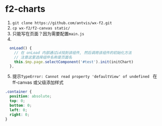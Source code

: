 # f2-charts

1. `git clone https://github.com/antvis/wx-f2.git`
2. `cp wx-f2/f2-canvas static/`
3. 只能写在页面？因为需要配置`main.js`
4. 
```js
  onLoad() {
    // 在 onLoad 内部通过id找到该组件, 然后调用该组件的初始化方法
    // 注意这里选择组件名称是页面名
    this.$mp.page.selectComponent('#test').init(initChart)
  },
```
5. 提示`TypeError: Cannot read property 'defaultView' of undefined `
在 ff-canvas 或父级添加样式
```css
.container {
  position: absolute;
  top: 0;
  bottom: 0;
  left: 0;
  right: 0;
}
```
